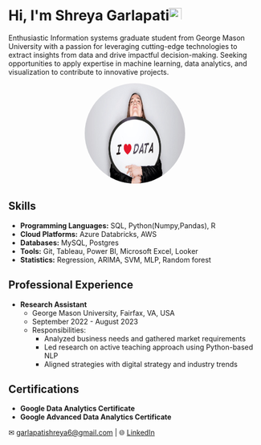 
<h1><strong>Hi, I'm Shreya Garlapati</a></strong><img src="https://raw.githubusercontent.com/syedareehaquasar/syedareehaquasar/master/gifs/Hi.gif" height="25px" width="25px"></h1>

Enthusiastic Information systems graduate student from George Mason University with a passion for leveraging cutting-edge technologies to extract insights from data and drive impactful decision-making. Seeking opportunities to apply expertise in machine learning, data analytics, and visualization to contribute to innovative projects.
<p align="center">
  <img src="data.jpeg"  width="200" height="200" style="border-radius: 50%;">
</p>



## Skills

- **Programming Languages:** SQL, Python(Numpy,Pandas), R
- **Cloud Platforms:** Azure Databricks, AWS
- **Databases:** MySQL, Postgres
- **Tools:** Git, Tableau, Power BI, Microsoft Excel, Looker
- **Statistics:** Regression, ARIMA, SVM, MLP, Random forest

## Professional Experience

- **Research Assistant**
  - George Mason University, Fairfax, VA, USA
  - September 2022 - August 2023
  - Responsibilities:
    - Analyzed business needs and gathered market requirements
    - Led research on active teaching approach using Python-based NLP
    - Aligned strategies with digital strategy and industry trends

## Certifications

- **Google Data Analytics Certificate**
- **Google Advanced Data Analytics Certificate**

 ✉ garlapatishreya6@gmail.com | 🌐 [LinkedIn](https://www.linkedin.com/in/shreya-garlapati)



